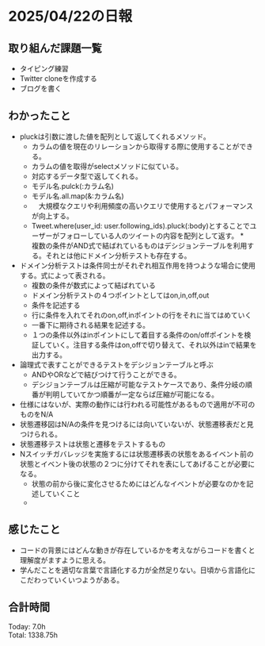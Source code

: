 # 2025/04/22の日報
## 取り組んだ課題一覧
* タイピング練習
*  Twitter cloneを作成する
*  ブログを書く
## わかったこと
* pluckは引数に渡した値を配列として返してくれるメソッド。
  *  カラムの値を現在のリレーションから取得する際に使用することができる。
  *  カラムの値を取得がselectメソッドに似ている。
  *  対応するデータ型で返してくれる。
  *  モデル名.pulck(:カラム名)
  *  モデル名.all.map(&:カラム名)
  *  　大規模なクエリや利用頻度の高いクエリで使用するとパフォーマンスが向上する。
  *  Tweet.where(user_id: user.following_ids).pluck(:body)とすることでユーザーがフォローしている人のツイートの内容を配列として返す。
*　複数の条件がAND式で結ばれているものはデシジョンテーブルを利用する。それとは他にドメイン分析テストも存在する。
* ドメイン分析テストは条件同士がそれぞれ相互作用を持つような場合に使用する。式によって表される。
  * 複数の条件が数式によって結ばれている
  * ドメイン分析テストの４つポイントとしてはon,in,off,out
  * 条件を記述する
  * 行に条件を入れてそれのon,off,inポイントの行をそれに当てはめていく
  * 一番下に期待される結果を記述する。
  * １つの条件以外はinポイントにして着目する条件のon/offポイントを検証していく。注目する条件はon,offで切り替えて、それ以外はinで結果を出力する。
* 論理式で表すことができるテストをデシジョンテーブルと呼ぶ
  * ANDやORなどで結びつけて行うことができる。
  * デシジョンテーブルは圧縮が可能なテストケースであり、条件分岐の順番が判明していてかつ順番が一定ならば圧縮が可能になる。
* 仕様にはないが、実際の動作には行われる可能性があるもので適用が不可のものをN/A
* 状態遷移図はN/Aの条件を見つけるには向いていないが、状態遷移表だと見つけられる。
* 状態遷移テストは状態と遷移をテストするもの
* Nスイッチガバレッジを実施するには状態遷移表の状態をあるイベント前の状態とイベント後の状態の２つに分けてそれを表にしてあげることが必要になる。
  * 状態の前から後に変化させるためにはどんなイベントが必要なのかを記述していくこと
  *   
           
## 感じたこと
* コードの背景にはどんな動きが存在しているかを考えながらコードを書くと理解度がますように思える。
* 学んだことを適切な言葉で言語化する力が全然足りない。日頃から言語化にこだわっていくいつようがある。
##  合計時間 
Today: 7.0h<br>
Total: 1338.75h
